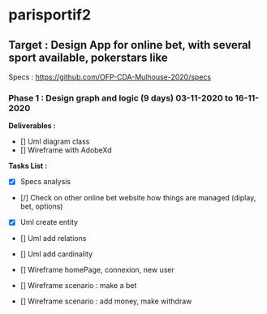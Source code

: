 
# parisportif2

## Target : Design App for online bet, with several sport available, pokerstars like 

Specs : https://github.com/OFP-CDA-Mulhouse-2020/specs



### Phase 1 : Design graph and logic (9 days) 03-11-2020 to  16-11-2020

**Deliverables :**
- [] Uml diagram class
- [] Wireframe with AdobeXd

**Tasks List :**
- [X] Specs analysis
- [/] Check on other online bet website how things are managed (diplay, bet, options)

- [X] Uml create entity
- [] Uml add relations
- [] Uml add cardinality

- [] Wireframe homePage, connexion, new user
- [] Wireframe scenario : make a bet
- [] Wireframe scenario : add money, make withdraw


